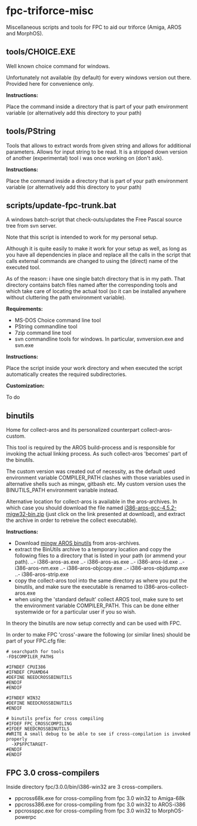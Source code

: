 # fpc-triforce-misc
Miscellaneous scripts and tools for FPC to aid our triforce (Amiga, AROS and MorphOS).


## tools/CHOICE.EXE

Well known choice command for windows.

Unfortunately not available (by default) for every windows version out there. Provided here for convenience only.

**Instructions:**

Place the command inside a directory that is part of your path environment variable (or alternatively add this directory to your path)


## tools/PString 

Tools that allows to extract words from given string and allows for additional parameters. Allows for input string to be read. It is a stripped down version of another (experimental) tool i was once working on (don't ask).

**Instructions:**

Place the command inside a directory that is part of your path environment variable (or alternatively add this directory to your path)


## scripts/update-fpc-trunk.bat

A windows batch-script that check-outs/updates the Free Pascal source tree from svn server.

Note that this script is intended to work for my personal setup.

Although it is quite easily to make it work for your setup as well, as long as you have all dependencies in place and replace all the calls in the script that calls external commands are changed to using the (direct) name of the executed tool.

As of the reason: i have one single batch directory that is in my path. That directory contains batch files named after the corresponding tools and which take care of locating the actual tool (so it can be installed anywhere without cluttering the path environment variable).

**Requirements:**
- MS-DOS Choice command line tool
- PString commandline tool
- 7zip command line tool
- svn commandline tools for windows. In particular, svnversion.exe and svn.exe

**Instructions:**

Place the script inside your work directory and when executed the script automatically creates the required subdirectories.

**Customization:**

To do


## binutils

Home for collect-aros and its personalized counterpart collect-aros-custom.

This tool is required by the AROS build-process and is responsible for invoking the actual linking process. As such collect-aros 'becomes' part of the binutils.

The custom version was created out of necessity, as the default used environment variable COMPILER_PATH clashes with those variables used in alternative shells such as mingw, gitbash etc. My custom version uses the BINUTILS_PATH environment variable instead.

Alternative location for collect-aros is available in the aros-archives. In which case you should download the file named [i386-aros-gcc-4.5.2-migw32-bin.zip](http://archives.aros-exec.org/index.php?function=showfile&file=development/cross/i386-aros-gcc-4.5.2-migw32-bin.zip) (just click on the link presented at download), and extract the archive in order to retreive the collect executable).

**Instructions:**

- Download [mingw AROS binutils](http://archives.aros-exec.org/index.php?function=showfile&file=development/cross/i386-aros-binutils-2.19-1-mingw32-bin.zip) from aros-archives. 
- extract the BinUtils archive to a temporary location and copy the following files to a directory that is listed in your path (or ammend your path).
..- i386-aros-as.exe
..- i386-aros-as.exe
..- i386-aros-ld.exe
..- i386-aros-nm.exe
..- i386-aros-objcopy.exe
..- i386-aros-objdump.exe
..- i386-aros-strip.exe
- copy the collect-aros tool into the same directory as where you put the binutils, and make sure the executable is renamed to i386-aros-collect-aros.exe
- when using the 'standard default' collect AROS tool, make sure to set the environment variable COMPILER_PATH. This can be done either systemwide or for a particular user if you so wish.

In theory the binutils are now setup correctly and can be used with FPC.

In order to make FPC 'cross'-aware the following (or similar lines) should be part of your FPC.cfg file:

    # searchpath for tools
    -FD$COMPILER_PATH$
    
    #IFNDEF CPUI386
    #IFNDEF CPUAMD64
    #DEFINE NEEDCROSSBINUTILS
    #ENDIF
    #ENDIF
    
    #IFNDEF WIN32
    #DEFINE NEEDCROSSBINUTILS
    #ENDIF
    
    # binutils prefix for cross compiling
    #IFDEF FPC_CROSSCOMPILING
    #IFDEF NEEDCROSSBINUTILS
    #WRITE A small debug to be able to see if cross-compilation is invoked properly
      -XP$FPCTARGET-
    #ENDIF
    #ENDIF


## FPC 3.0 cross-compilers

Inside directory fpc/3.0.0/bin/i386-win32 are 3 cross-compilers.
- ppcross68k.exe for cross-compiling from fpc 3.0 win32 to Amiga-68k
- ppcross386.exe for cross-compiling from fpc 3.0 win32 to AROS-i386
- ppcrossppc.exe for cross-compiling from fpc 3.0 win32 to MorphOS-powerpc
